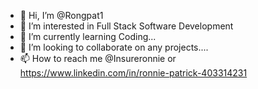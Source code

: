 - 👋 Hi, I’m @Rongpat1
- 👀 I’m interested in Full Stack Software Development  
- 🌱 I’m currently learning Coding...
- 💞️ I’m looking to collaborate on any projects.... 
- 📫 How to reach me @Insureronnie or https://www.linkedin.com/in/ronnie-patrick-403314231

<!---
Rongpat1/Rongpat1 is a ✨ special ✨ repository because its `README.md` (this file) appears on your GitHub profile.
You can click the Preview link to take a look at your changes.
--->
